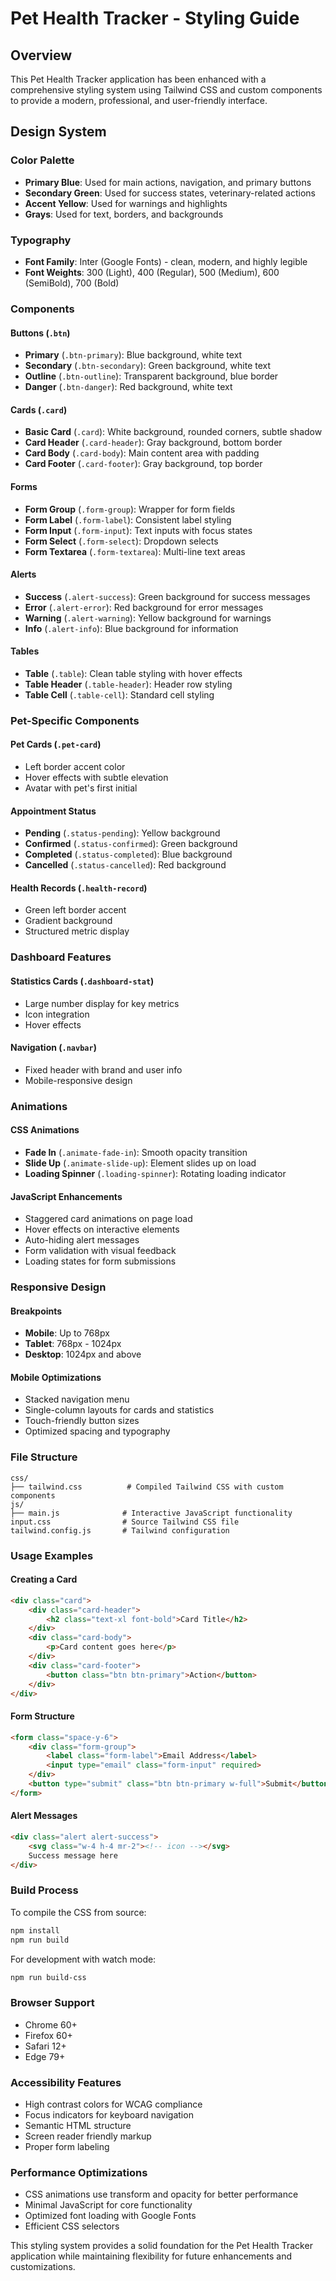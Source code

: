 # Pet Health Tracker - Styling Guide

## Overview
This Pet Health Tracker application has been enhanced with a comprehensive styling system using Tailwind CSS and custom components to provide a modern, professional, and user-friendly interface.

## Design System

### Color Palette
- **Primary Blue**: Used for main actions, navigation, and primary buttons
- **Secondary Green**: Used for success states, veterinary-related actions
- **Accent Yellow**: Used for warnings and highlights
- **Grays**: Used for text, borders, and backgrounds

### Typography
- **Font Family**: Inter (Google Fonts) - clean, modern, and highly legible
- **Font Weights**: 300 (Light), 400 (Regular), 500 (Medium), 600 (SemiBold), 700 (Bold)

### Components

#### Buttons (`.btn`)
- **Primary** (`.btn-primary`): Blue background, white text
- **Secondary** (`.btn-secondary`): Green background, white text
- **Outline** (`.btn-outline`): Transparent background, blue border
- **Danger** (`.btn-danger`): Red background, white text

#### Cards (`.card`)
- **Basic Card** (`.card`): White background, rounded corners, subtle shadow
- **Card Header** (`.card-header`): Gray background, bottom border
- **Card Body** (`.card-body`): Main content area with padding
- **Card Footer** (`.card-footer`): Gray background, top border

#### Forms
- **Form Group** (`.form-group`): Wrapper for form fields
- **Form Label** (`.form-label`): Consistent label styling
- **Form Input** (`.form-input`): Text inputs with focus states
- **Form Select** (`.form-select`): Dropdown selects
- **Form Textarea** (`.form-textarea`): Multi-line text areas

#### Alerts
- **Success** (`.alert-success`): Green background for success messages
- **Error** (`.alert-error`): Red background for error messages
- **Warning** (`.alert-warning`): Yellow background for warnings
- **Info** (`.alert-info`): Blue background for information

#### Tables
- **Table** (`.table`): Clean table styling with hover effects
- **Table Header** (`.table-header`): Header row styling
- **Table Cell** (`.table-cell`): Standard cell styling

### Pet-Specific Components

#### Pet Cards (`.pet-card`)
- Left border accent color
- Hover effects with subtle elevation
- Avatar with pet's first initial

#### Appointment Status
- **Pending** (`.status-pending`): Yellow background
- **Confirmed** (`.status-confirmed`): Green background
- **Completed** (`.status-completed`): Blue background
- **Cancelled** (`.status-cancelled`): Red background

#### Health Records (`.health-record`)
- Green left border accent
- Gradient background
- Structured metric display

### Dashboard Features

#### Statistics Cards (`.dashboard-stat`)
- Large number display for key metrics
- Icon integration
- Hover effects

#### Navigation (`.navbar`)
- Fixed header with brand and user info
- Mobile-responsive design

### Animations

#### CSS Animations
- **Fade In** (`.animate-fade-in`): Smooth opacity transition
- **Slide Up** (`.animate-slide-up`): Element slides up on load
- **Loading Spinner** (`.loading-spinner`): Rotating loading indicator

#### JavaScript Enhancements
- Staggered card animations on page load
- Hover effects on interactive elements
- Auto-hiding alert messages
- Form validation with visual feedback
- Loading states for form submissions

### Responsive Design

#### Breakpoints
- **Mobile**: Up to 768px
- **Tablet**: 768px - 1024px
- **Desktop**: 1024px and above

#### Mobile Optimizations
- Stacked navigation menu
- Single-column layouts for cards and statistics
- Touch-friendly button sizes
- Optimized spacing and typography

### File Structure

```
css/
├── tailwind.css          # Compiled Tailwind CSS with custom components
js/
├── main.js              # Interactive JavaScript functionality
input.css                # Source Tailwind CSS file
tailwind.config.js       # Tailwind configuration
```

### Usage Examples

#### Creating a Card
```html
<div class="card">
    <div class="card-header">
        <h2 class="text-xl font-bold">Card Title</h2>
    </div>
    <div class="card-body">
        <p>Card content goes here</p>
    </div>
    <div class="card-footer">
        <button class="btn btn-primary">Action</button>
    </div>
</div>
```

#### Form Structure
```html
<form class="space-y-6">
    <div class="form-group">
        <label class="form-label">Email Address</label>
        <input type="email" class="form-input" required>
    </div>
    <button type="submit" class="btn btn-primary w-full">Submit</button>
</form>
```

#### Alert Messages
```html
<div class="alert alert-success">
    <svg class="w-4 h-4 mr-2"><!-- icon --></svg>
    Success message here
</div>
```

### Build Process

To compile the CSS from source:

```bash
npm install
npm run build
```

For development with watch mode:

```bash
npm run build-css
```

### Browser Support
- Chrome 60+
- Firefox 60+
- Safari 12+
- Edge 79+

### Accessibility Features
- High contrast colors for WCAG compliance
- Focus indicators for keyboard navigation
- Semantic HTML structure
- Screen reader friendly markup
- Proper form labeling

### Performance Optimizations
- CSS animations use transform and opacity for better performance
- Minimal JavaScript for core functionality
- Optimized font loading with Google Fonts
- Efficient CSS selectors

This styling system provides a solid foundation for the Pet Health Tracker application while maintaining flexibility for future enhancements and customizations.

